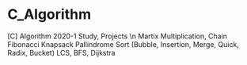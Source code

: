 # C_Algorithm
[C] Algorithm 2020-1 Study, Projects \n
Martix Multiplication, Chain
Fibonacci
Knapsack
Pallindrome
Sort (Bubble, Insertion, Merge, Quick, Radix, Bucket)
LCS, BFS, Dijkstra
